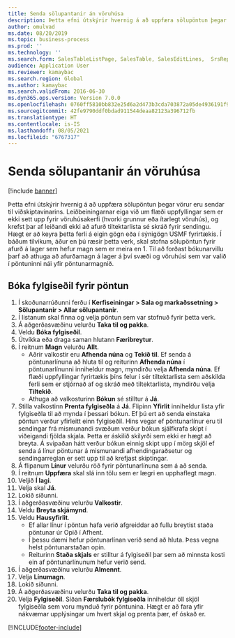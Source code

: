 ```yaml
---
title: Senda sölupantanir án vöruhúsa
description: Þetta efni útskýrir hvernig á að uppfæra sölupöntun þegar vörur eru sendar til viðskiptavinarins.
author: omulvad
ms.date: 08/20/2019
ms.topic: business-process
ms.prod: ''
ms.technology: ''
ms.search.form: SalesTableListPage, SalesTable, SalesEditLines,  SrsReportViewerForm, SalesTableLineQuantity, CustPackingSlipJournal
audience: Application User
ms.reviewer: kamaybac
ms.search.region: Global
ms.author: kamaybac
ms.search.validFrom: 2016-06-30
ms.dyn365.ops.version: Version 7.0.0
ms.openlocfilehash: 0760ff5810bb832e25d6a2d473b3cda703872a05de4936191f91664406fe18c8
ms.sourcegitcommit: 42fe9790ddf0bdad911544deaa82123a396712fb
ms.translationtype: HT
ms.contentlocale: is-IS
ms.lasthandoff: 08/05/2021
ms.locfileid: "6767317"
---
```

# <a name="ship-sales-orders-without-warehousing"></a>Senda sölupantanir án vöruhúsa

[!include [banner](../../includes/banner.md)]

Þetta efni útskýrir hvernig á að uppfæra sölupöntun þegar vörur eru sendar til viðskiptavinarins. Leiðbeiningarnar eiga við um flæði uppfyllingar sem er ekki sett upp fyrir vöruhúsakerfi (hvorki grunnur eða ítarlegt vöruhús), og krefst þar af leiðandi ekki að afurð tiltektarlista sé skráð fyrir sendingu. Hægt er að keyra þetta ferli á eigin gögn eða í sýnigögn USMF fyrirtækis. Í báðum tilvikum, áður en þú ræsir þetta verk, skal stofna sölupöntun fyrir afurð á lager sem hefur magn sem er meira en 1. Til að forðast bókunarvillu þarf að athuga að afurðamagn á lager á því svæði og vöruhúsi sem var valið í pöntuninni nái yfir pöntunarmagnið.

## <a name="post-packing-slip-for-an-order"></a>Bóka fylgiseðil fyrir pöntun
1. Í skoðunarrúðunni ferðu í **Kerfiseiningar > Sala og markaðssetning > Sölupantanir > Allar sölupantanir**.
2. Í listanum skal finna og velja pöntun sem var stofnuð fyrir þetta verk.
3. Á aðgerðasvæðinu velurðu **Taka til og pakka**.
4. Veldu **Bóka fylgiseðil**.
5. Útvíkka eða draga saman hlutann **Færibreytur**.
6. Í reitnum **Magn** velurðu **Allt**.
    - Aðrir valkostir eru **Afhenda núna** og **Tekið til**. Ef senda á pöntunarlínuna að hluta til og reiturinn **Afhenda núna** í pöntunarlínunni inniheldur magn, myndirðu velja **Afhenda núna**. Ef flæði uppfyllingar fyrirtækis þíns felur í sér tiltektarlista sem aðskilda ferli sem er stjórnað af og skráð með tiltektarlista, myndirðu velja **Tiltekið**.  
    - Athuga að valkosturinn **Bókun** sé stilltur á **Já**.  
7. Stilla valkostinn **Prenta fylgiseðla** á **Já**. Flipinn **Yfirlit** inniheldur lista yfir fylgiseðla til að mynda í þessari bókun. Ef þú ert að senda einstaka pöntun verður yfirleitt einn fylgiseðil. Hins vegar ef pöntunarlínur eru til sendingar frá mismunandi svæðum verður bókun sjálfkrafa skipt í viðeigandi fjölda skjala. Þetta er áskilið skilyrði sem ekki er hægt að breyta. Á svipaðan hátt verður bókun einnig skipt upp í mörg skjöl ef senda á línur pöntunar á mismunandi afhendingaraðsetur og sendingarreglan er sett upp til að krefjast skiptingar.  
8. Á flipanum **Línur** velurðu röð fyrir pöntunarlínuna sem á að senda.
9. Í reitnum **Uppfæra** skal slá inn tölu sem er lægri en upphaflegt magn.
10. Veljið **Í lagi**.
11. Velja skal **Já**.
12. Lokið síðunni.
13. Í aðgerðasvæðinu velurðu **Valkostir**.
14. Veldu **Breyta skjámynd**.
15. Veldu **Hausyfirlit**.
    - Ef allar línur í pöntun hafa verið afgreiddar að fullu breytist staða pöntunar úr Opið í Afhent.  
    - Í þessu dæmi hefur pöntunarlínan verið send að hluta. Þess vegna helst pöntunarstaðan opin.     
    - Reiturinn **Staða skjals** er stilltur á fylgiseðil þar sem að minnsta kosti ein af pöntunarlínunum hefur verið send.  
16. Í aðgerðasvæðinu velurðu **Almennt**.
17. Velja **Línumagn**.
18. Lokið síðunni.
19. Á aðgerðasvæðinu velurðu **Taka til og pakka**.
20. Velja **Fylgiseðil**. Síðan **Færslubók fylgiseðla** inniheldur öll skjöl fylgiseðla sem voru mynduð fyrir pöntunina. Hægt er að fara yfir nákvæmar upplýsingar um hvert skjal og prenta þær, ef óskað er.  



[!INCLUDE[footer-include](../../../includes/footer-banner.md)]